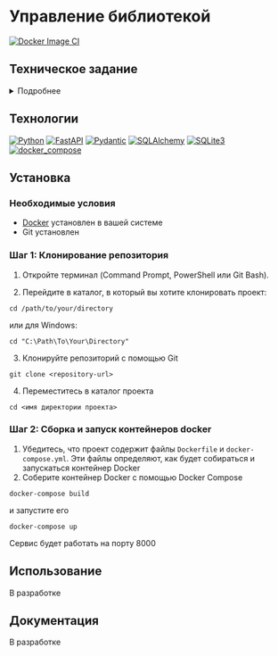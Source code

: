 # Управление библиотекой

[![Docker Image CI](https://github.com/SZyablov/library-service/actions/workflows/docker-image.yml/badge.svg)](https://github.com/SZyablov/library-service/actions/workflows/docker-image.yml)

## Техническое задание
<details><summary>Подробнее</summary>

### Цель проекта

Нужно создать простой сервис для библиотеки, с которым можно будет работать через интернет. Этот сервис позволит пользователям добавлять книги и авторов, смотреть информацию о них, обновлять эти данные и удалять их, а также искать книги по разным параметрам

### Что нужно сделать

#### Книги:

* Каждая книга будет иметь уникальный номер, который система создаёт сама
* Название книги — обязательное поле
* ID автора — обязательное поле
* Год выпуска книги — обязательное поле
* Международный номер книги — необязательное поле
* Количество страниц — необязательное поле

#### Авторы:

* У каждого автора будет свой уникальный номер, который система создаёт сама
* Имя автора — обязательное поле
* Год рождения автора — необязательное поле
* Национальность автора — необязательное поле

### Что должен уметь сервис

#### Управление книгами:

* Добавить книгу: Понадобится указать название книги, автора, год выпуска, а ISBN и количество страниц — по желанию. Система должна вернуть информацию о созданной книге с её уникальным номером
* Список книг: Можно будет запросить список всех книг в библиотеке
* Посмотреть книгу по номеру (id): Сервис покажет информацию о конкретной книге
* Обновить данные книги: Можно будет изменить информацию о книге, как при её создании
* Удалить книгу: Удалить книгу по её номеру
* Поиск книг: Можно искать книги по названию, автору или году выпуска

#### Управление авторами:

* Добавить автора: Нужно указать имя автора, а год рождения и национальность — по желанию. Система вернёт данные о созданном авторе с его уникальным номером
* Список авторов: Сервис покажет список всех авторов
* Посмотреть автора по номеру (id): Можно будет узнать информацию о конкретном авторе
* Обновить данные автора: Можно будет изменить данные об авторе
* Удалить автора: Удалить автора по его номеру

### Применяемые технологии

* Программа должна быть сделана на FastAPI
* Для проверки правильности введённых данных используется Pydantic
* ORM работает с помощью SQLAlchemy

### Качество кода:

* В коде должны быть комментарии, чтобы было понятно, что и как работает
* Ошибки и проблемы должны обрабатываться так, чтобы поддерживать стабильность работы сервиса

### Тесты:

* Нужно сделать простые тесты, чтобы проверить, что основные функции работают правильно

### Стек технологий

* Python 3.9+, FastAPI, Pydantic, SQLAlchemy
* БД: SQLite

### Дополнительно

* Инструкция по запуску проекта
* Код в GitHub
</details>

## Технологии

[![Python](https://img.shields.io/badge/Python-3.11-blue?logo=python)](https://www.python.org/)
[![FastAPI](https://img.shields.io/badge/FastAPI-0.112.0-blue?logo=FastAPI)](https://fastapi.tiangolo.com/)
[![Pydantic](https://img.shields.io/badge/Pydantic-2.8.2-blue?logo=Pydantic)](https://fastapi.tiangolo.com/)
[![SQLAlchemy](https://img.shields.io/badge/SQLAlchemy-2.0.32-blue?logo=SQLAlchemy)](https://fastapi.tiangolo.com/)
[![SQLite3](https://img.shields.io/badge/-SQLite3-464646?logo=SQLite)](https://www.sqlite.com/version3.html)
[![docker_compose](https://img.shields.io/badge/-Docker-464646?logo=docker)](https://www.docker.com/)

## Установка

### Необходимые условия
* [Docker](https://www.docker.com/products/docker-desktop/) установлен в вашей системе
* Git установлен

### Шаг 1: Клонирование репозитория

1) Откройте терминал (Command Prompt, PowerShell или Git Bash).

2) Перейдите в каталог, в который вы хотите клонировать проект:
```
cd /path/to/your/directory
```
или для Windows:
```
cd "C:\Path\To\Your\Directory"
```

3) Клонируйте репозиторий с помощью Git
```
git clone <repository-url>
```

4) Переместитесь в каталог проекта
```
cd <имя директории проекта>
```

### Шаг 2: Сборка и запуск контейнеров docker

1) Убедитесь, что проект содержит файлы `Dockerfile` и `docker-compose.yml`. Эти файлы определяют, как будет собираться и запускаться контейнер Docker
2) Соберите контейнер Docker с помощью Docker Compose
```
docker-compose build
```
и запустите его
```
docker-compose up
```

Сервис будет работать на порту 8000

## Использование

В разработке

## Документация

В разработке
